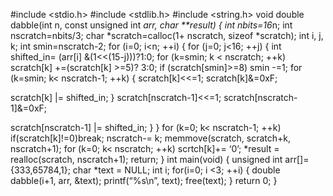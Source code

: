 #include <stdio.h>
#include <stdlib.h>
#include <string.h>
void double dabble(int n, const unsigned int *arr, char **result)
{
int nbits=16*n;
int nscratch=nbits/3;
char *scratch=calloc(1+ nscratch, sizeof *scratch);
int i, j, k;
int smin=nscratch-2;
for (i=0; i<n; ++i)
{
for (j=0; j<16; ++j) 
{
int shifted_in= (arr[i] &(1<<(15-j)))?1:0;
for (k=smin; k < nscratch; ++k)
scratch[k] +=(scratch[k] >=5)? 3:0;
if (scratch[smin]>=8)
smin -=1;
for (k=smin; k< nscratch-1; ++k)
{
scratch[k]<<=1;
scratch[k]&=0xF;

scratch[k] |= shifted_in;
}
scratch[nscratch-1]<<=1;
scratch[nscratch-1]&=0xF;

scratch[nscratch-1] |= shifted_in;
}
}
for (k=0; k< nscratch-1; ++k)
if(scratch[k]!=0)break;
nscratch-= k;
memmove(scratch, scratch+k, nscratch+1);
for (k=0; k< nscratch; ++k)
scrtch[k]+= ‘0’;
*result = realloc(scratch, nscratch+1);
return;
}
int main(void)
{
unsigned int arr[]={333,65784,1};
char *text = NULL;
int i;
for(i=0; i <3; ++i)
{
double dabble(i+1, arr, &text);
printf(“%s\n”, text);
free(text);
}
return 0;
}
